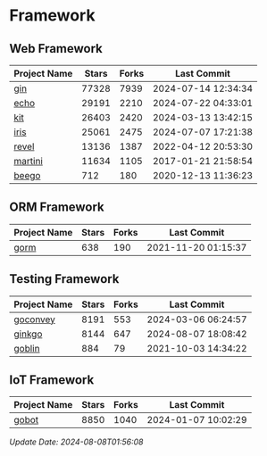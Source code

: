 # Framework

## Web Framework
| Project Name | Stars | Forks | Last Commit |
| ------------ | ----- | ----- | ----------- |
| [gin](https://github.com/gin-gonic/gin) | 77328 | 7939 | 2024-07-14 12:34:34 |
| [echo](https://github.com/labstack/echo) | 29191 | 2210 | 2024-07-22 04:33:01 |
| [kit](https://github.com/go-kit/kit) | 26403 | 2420 | 2024-03-13 13:42:15 |
| [iris](https://github.com/kataras/iris) | 25061 | 2475 | 2024-07-07 17:21:38 |
| [revel](https://github.com/revel/revel) | 13136 | 1387 | 2022-04-12 20:53:30 |
| [martini](https://github.com/go-martini/martini) | 11634 | 1105 | 2017-01-21 21:58:54 |
| [beego](https://github.com/astaxie/beego) | 712 | 180 | 2020-12-13 11:36:23 |

## ORM Framework
| Project Name | Stars | Forks | Last Commit |
| ------------ | ----- | ----- | ----------- |
| [gorm](https://github.com/jinzhu/gorm) | 638 | 190 | 2021-11-20 01:15:37 |

## Testing Framework
| Project Name | Stars | Forks | Last Commit |
| ------------ | ----- | ----- | ----------- |
| [goconvey](https://github.com/smartystreets/goconvey) | 8191 | 553 | 2024-03-06 06:24:57 |
| [ginkgo](https://github.com/onsi/ginkgo) | 8144 | 647 | 2024-08-07 18:08:42 |
| [goblin](https://github.com/franela/goblin) | 884 | 79 | 2021-10-03 14:34:22 |

## IoT Framework
| Project Name | Stars | Forks | Last Commit |
| ------------ | ----- | ----- | ----------- |
| [gobot](https://github.com/hybridgroup/gobot) | 8850 | 1040 | 2024-01-07 10:02:29 |

*Update Date: 2024-08-08T01:56:08*